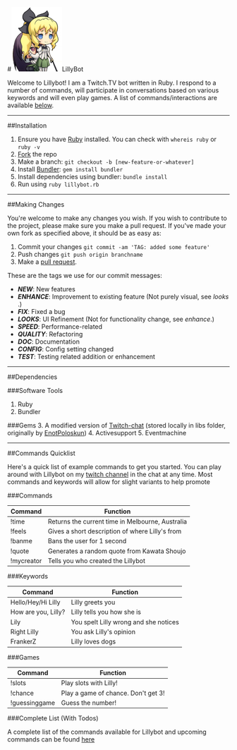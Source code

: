 #![Image of LillySatou](lilly.jpg)LillyBot

Welcome to Lillybot! I am a Twitch.TV bot written in Ruby. I respond to a number of commands, will participate in conversations based on various keywords and will even play games. A list of commands/interactions are available [below](#commands).

---

##Installation

1. Ensure you have [Ruby](https://www.ruby-lang.org/en/documentation/installation/) installed. You can check with `whereis ruby` or `ruby -v`
2. [Fork](https://github.com/sbaker7/lillybot/fork) the repo
3. Make a branch: `git checkout -b [new-feature-or-whatever]`
4. Install [Bundler](http://bundler.io): `gem install bundler`
4. Install dependencies using bundler: `bundle install`
5. Run using `ruby lillybot.rb`

---

##Making Changes

You're welcome to make any changes you wish. If you wish to contribute to the project, please make sure you make a pull request. If you've made your own fork as specified above, it should be as easy as:

1. Commit your changes `git commit -am 'TAG: added some feature'`
2. Push changes `git push origin branchname`
3. Make a [pull request](https://github.com/sbaker7/lillybot/compare?expand=1).

These are the tags we use for our commit messages:

- **_NEW_**​: New features ​
- **_ENHANCE_**​: Improvement to existing feature (Not purely visual, see ​_looks_​.) ​
- **_FIX_**​: Fixed a bug ​
- **_LOOKS_**​: UI Refinement (Not for functionality change, see ​_enhance_​.) ​
- **_SPEED_**​: Performance-related ​
- **_QUALITY_**​: Refactoring 
- ​**_DOC_**​: Documentation ​
- **_CONFIG_**​: Config setting changed
- **_TEST_**​: Testing related addition or enhancement

---

##Dependencies

###Software Tools
1. Ruby
2. Bundler

###Gems
3. A modified version of [Twitch-chat](https://github.com/sbaker7/twitch-chat) (stored locally in libs folder, originally by [EnotPoloskun](https://github.com/enotpoloskun/twitch-chat))
4. Activesupport
5. Eventmachine

---

##<a name="commands"></a>Commands Quicklist

Here's a quick list of example commands to get you started. You can play around with Lillybot on my [twitch channel](http://twitch.tv/dragnflier) in the chat at any time. Most commands and keywords will allow for slight variants to help promote 

###Commands

| Command | Function |
| ------- | -------- |
| !time | Returns the current time in Melbourne, Australia |
|!feels | Gives a short description of where Lilly's from |
|!banme | Bans the user for 1 second |
|!quote | Generates a random quote from Kawata Shoujo |
|!mycreator | Tells you who created the Lillybot |


###Keywords

| Command | Function |
| ------- | -------- |
| Hello/Hey/Hi Lilly | Lilly greets you |
| How are you, Lilly? | Lilly tells you how she is |
|Lily | You spelt Lilly wrong and she notices |
| Right Lilly | You ask Lilly's opinion |
|FrankerZ | Lilly loves dogs |

###Games

| Command | Function |
| ------- | -------- |
|!slots | Play slots with Lilly! |
|!chance | Play a game of chance. Don't get 3! |
|!guessinggame | Guess the number! |

###Complete List (With Todos)

A complete list of the commands available for Lillybot and upcoming commands can be found [here](https://github.com/sbaker7/lillybot/blob/development/Ruby/todolist.md)






































